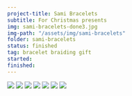 ```yaml
---
project-title: Sami Bracelets
subtitle: For Christmas presents
img: sami-bracelets-done3.jpg
img-path: "/assets/img/sami-bracelets"
folder: sami-bracelets
status: finished
tag: bracelet braiding gift
started: 
finished: 
---
```

<section id="photos">
<img src="{{ site.baseurl }}/projects/sami-bracelets/img/sami-bracelets-done1.jpg" />
<img src="{{ site.baseurl }}/projects/sami-bracelets/img/sami-bracelets.jpg" />
<img src="{{ site.baseurl }}/projects/sami-bracelets/img/sami-bracelets-laid-out.jpg" />
<img src="{{ site.baseurl }}/projects/sami-bracelets/img/sami-bracelets-lined-up.jpg" />
<img src="{{ site.baseurl }}/projects/sami-bracelets/img/sami-bracelets-done2.jpg" />
<img src="{{ site.baseurl }}/projects/sami-bracelets/img/sami-bracelets-done3.jpg" />
<img src="{{ site.baseurl }}/projects/sami-bracelets/img/sami-bracelets-done4.jpg" />

</section><!-- /#photos -->
